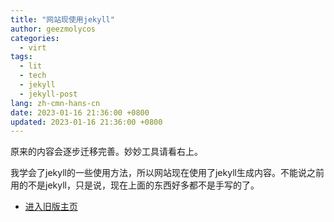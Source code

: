 ```yaml
---
title: "网站现使用jekyll"
author: geezmolycos
categories:
  - virt
tags:
  - lit
  - tech
  - jekyll
  - jekyll-post
lang: zh-cmn-hans-cn
date: 2023-01-16 21:36:00 +0800
updated: 2023-01-16 21:36:00 +0800
---
```


原来的内容会逐步迁移完善。<span class='miaomiao'>妙妙</span>工具请看右上。

我学会了jekyll的一些使用方法，所以网站现在使用了jekyll生成内容。不能说之前用的不是jekyll，只是说，现在上面的东西好多都不是手写的了。

- [进入旧版主页](/25k/)
